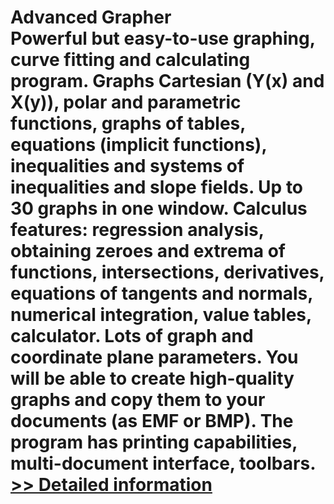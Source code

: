 # Advanced Grapher<br />Powerful but easy-to-use graphing, curve fitting and calculating program. Graphs Cartesian (Y(x) and X(y)), polar and parametric functions, graphs of tables, equations (implicit functions), inequalities and systems of inequalities and slope fields. Up to 30 graphs in one window. Calculus features: regression analysis, obtaining zeroes and extrema of functions, intersections, derivatives, equations of tangents and normals, numerical integration, value tables, calculator. Lots of graph and coordinate plane parameters. You will be able to create high-quality graphs and copy them to your documents (as EMF or BMP). The program has printing capabilities, multi-document interface, toolbars.<br />[>> Detailed information](https://secure.shareit.com/shareit/product.html?productid=104782&affiliateid=200057808)
